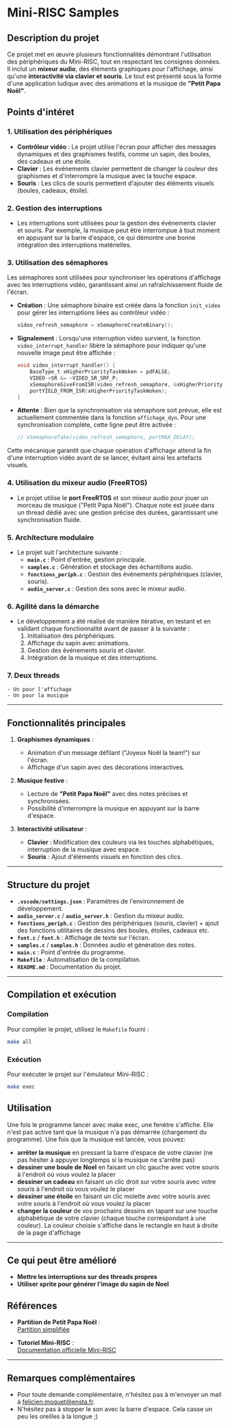 # Mini-RISC Samples

## Description du projet

Ce projet met en œuvre plusieurs fonctionnalités démontrant l'utilisation des périphériques du Mini-RISC, tout en respectant les consignes données. Il inclut un **mixeur audio**, des éléments graphiques pour l'affichage, ainsi qu'une **interactivité via clavier et souris**. Le tout est présenté sous la forme d'une application ludique avec des animations et la musique de **"Petit Papa Noël"**.


## Points d'intéret

### 1. **Utilisation des périphériques**
   - **Contrôleur vidéo** : Le projet utilise l'écran pour afficher des messages dynamiques et des graphismes festifs, comme un sapin, des boules, des cadeaux et une étoile.
   - **Clavier** : Les événements clavier permettent de changer la couleur des graphismes et d'interrompre la musique avec la touche espace.
   - **Souris** : Les clics de souris permettent d'ajouter des éléments visuels (boules, cadeaux, étoile).

### 2. **Gestion des interruptions**
   - Les interruptions sont utilisées pour la gestion des événements clavier et souris. Par exemple, la musique peut être interrompue à tout moment en appuyant sur la barre d'espace, ce qui démontre une bonne intégration des interruptions matérielles.

### 3. **Utilisation des sémaphores**
   Les sémaphores sont utilisées pour synchroniser les opérations d'affichage avec les interruptions vidéo, garantissant ainsi un rafraîchissement fluide de l'écran.

   - **Création** :
     Une sémaphore binaire est créée dans la fonction `init_video` pour gérer les interruptions liées au contrôleur vidéo :
     ```c
     video_refresh_semaphore = xSemaphoreCreateBinary();
     ```

   - **Signalement** :
     Lorsqu'une interruption vidéo survient, la fonction `video_interrupt_handler` libère la sémaphore pour indiquer qu'une nouvelle image peut être affichée :
     ```c
     void video_interrupt_handler() {
         BaseType_t xHigherPriorityTaskWoken = pdFALSE;
         VIDEO->SR &= ~VIDEO_SR_SRF_P;
         xSemaphoreGiveFromISR(video_refresh_semaphore, &xHigherPriorityTaskWoken);
         portYIELD_FROM_ISR(xHigherPriorityTaskWoken);
     }
     ```

   - **Attente** :
     Bien que la synchronisation via sémaphore soit prévue, elle est actuellement commentée dans la fonction `affichage_dyn`. Pour une synchronisation complète, cette ligne peut être activée :
     ```c
     // xSemaphoreTake(video_refresh_semaphore, portMAX_DELAY);
     ```

   Cette mécanique garantit que chaque opération d'affichage attend la fin d'une interruption vidéo avant de se lancer, évitant ainsi les artefacts visuels.


### 4. **Utilisation du mixeur audio (FreeRTOS)**
   - Le projet utilise le **port FreeRTOS** et son mixeur audio pour jouer un morceau de musique ("Petit Papa Noël"). Chaque note est jouée dans un thread dédié avec une gestion précise des durées, garantissant une synchronisation fluide.

### 5. **Architecture modulaire**
   - Le projet suit l'architecture suivante :
     - **`main.c`** : Point d'entrée, gestion principale.
     - **`samples.c`** : Génération et stockage des échantillons audio.
     - **`fonctions_periph.c`** : Gestion des événements périphériques (clavier, souris).
     - **`audio_server.c`** : Gestion des sons avec le mixeur audio.

### 6. **Agilité dans la démarche**
   - Le développement a été réalisé de manière itérative, en testant et en validant chaque fonctionnalité avant de passer à la suivante :
     1. Initialisation des périphériques.
     2. Affichage du sapin avec animations.
     3. Gestion des événements souris et clavier.
     4. Intégration de la musique et des interruptions.

### 7. **Deux threads**
    - Un pour l'affichage
    - Un pour la musique

---

## Fonctionnalités principales

1. **Graphismes dynamiques** :
   - Animation d'un message défilant ("Joyeux Noël la team!") sur l'écran.
   - Affichage d'un sapin avec des décorations interactives.

2. **Musique festive** :
   - Lecture de **"Petit Papa Noël"** avec des notes précises et synchronisées.
   - Possibilité d'interrompre la musique en appuyant sur la barre d'espace.

3. **Interactivité utilisateur** :
   - **Clavier** : Modification des couleurs via les touches alphabétiques, interruption de la musique avec espace.
   - **Souris** : Ajout d'éléments visuels en fonction des clics.

---

## Structure du projet

- **`.vscode/settings.json`** : Paramètres de l'environnement de développement.
- **`audio_server.c`** / **`audio_server.h`** : Gestion du mixeur audio.
- **`fonctions_periph.c`** : Gestion des périphériques (souris, clavier) + ajout des fonctions utilitaires de dessins des boules, étoiles, cadeaux etc.
- **`font.c`** / **`font.h`** : Affichage de texte sur l'écran.
- **`samples.c`** / **`samples.h`** : Données audio et génération des notes.
- **`main.c`** : Point d'entrée du programme.
- **`Makefile`** : Automatisation de la compilation.
- **`README.md`** : Documentation du projet.

---

## Compilation et exécution

### Compilation

Pour compiler le projet, utilisez le `Makefile` fourni :

```sh
make all
```

### Exécution

Pour exécuter le projet sur l'émulateur Mini-RISC :

```sh
make exec
```


## Utilisation

Une fois le programme lancer avec make exec, une fenètre s'affiche. Elle n'est pas active tant que la musique n'a pas démarrée (chargement du programme). Une fois que la musique est lancée, vous pouvez:
- **arrêter la musique** en pressant la barre d'espace de votre clavier (ne pas hésiter à appuyer longtemps si la musique ne s'arrête pas)
- **dessiner une boule de Noel** en faisant un clic gauche avec votre souris à l'endroit où vous voulez la placer
- **dessiner un cadeau** en faisant un clic droit sur votre souris avec votre souris à l'endroit où vous voulez le placer
- **dessiner une étoile** en faisant un clic molette avec votre souris avec votre souris à l'endroit où vous voulez la placer
- **changer la couleur** de vos prochains dessins en tapant sur une touche alphabétique de votre clavier (chaque touche correspondant à une couleur). La couleur choisie s'affiche dans le rectangle en haut à droite de la page d'affichage
---

## Ce qui peut être amélioré

- **Mettre les interruptions sur des threads propres**
- **Utiliser sprite pour générer l'image du sapin de Noel**

## Références

- **Partition de Petit Papa Noël** :  
  [Partition simplifiée](https://apprendre-a-jouer-du-piano.com/petit-piano-noel-quand-tu-descendras-du-ciel/partition-de-petit-papa-noe%CC%88l/)

- **Tutoriel Mini-RISC** :  
  [Documentation officielle Mini-RISC](https://gitlab.ensta-bretagne.fr/mini-risc/)

---


## Remarques complémentaires

   - Pour toute demande complémentaire, n'hésitez pas à m'envoyer un mail à felicien.moquet@ensta.fr.
   - N'hésitez pas à stopper le son avec la barre d'espace. Cela casse un peu les oreilles à la longue ;)


